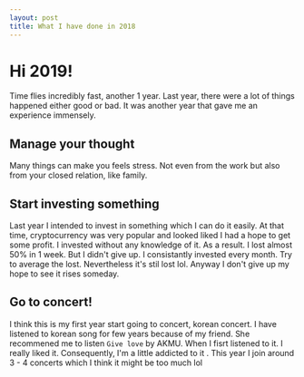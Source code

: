 ```yaml
---
layout: post
title: What I have done in 2018
---
```


# Hi 2019!

Time flies incredibly fast, another 1 year. Last year, there were a lot of things happened either good or bad.
It was another year that gave me an experience immensely.

## Manage your thought

Many things can make you feels stress. Not even from the work but also from your closed relation, like family.

## Start investing something

Last year I intended to invest in something which I can do it easily. At that time, cryptocurrency was very popular and looked liked I had a hope to get some profit. I invested without any knowledge of it. As a result. I lost almost 50% in 1 week. But I didn't give up. I consistantly invested every month. Try to average the lost. Nevertheless it's stil lost lol. Anyway I don't give up my hope to see it rises someday.

## Go to concert!

I think this is my first year start going to concert, korean concert. I have listened to korean song for few years because of my friend. She recommened me to listen `Give love` by AKMU. When I fisrt listened to it. I really liked it. Consequently, I'm a little addicted to it . This year I join around 3 - 4 concerts which I think it might be too much lol
